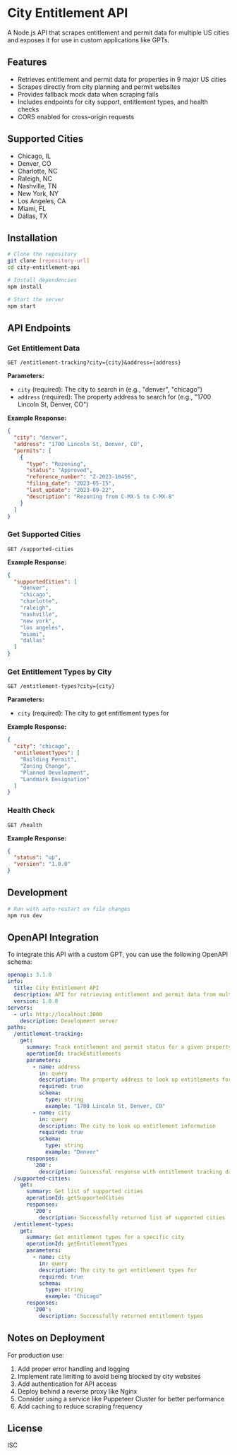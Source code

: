 # City Entitlement API

A Node.js API that scrapes entitlement and permit data for multiple US cities and exposes it for use in custom applications like GPTs.

## Features

- Retrieves entitlement and permit data for properties in 9 major US cities
- Scrapes directly from city planning and permit websites
- Provides fallback mock data when scraping fails
- Includes endpoints for city support, entitlement types, and health checks
- CORS enabled for cross-origin requests

## Supported Cities

- Chicago, IL
- Denver, CO
- Charlotte, NC
- Raleigh, NC
- Nashville, TN
- New York, NY
- Los Angeles, CA
- Miami, FL
- Dallas, TX

## Installation

```bash
# Clone the repository
git clone [repository-url]
cd city-entitlement-api

# Install dependencies
npm install

# Start the server
npm start
```

## API Endpoints

### Get Entitlement Data

```
GET /entitlement-tracking?city={city}&address={address}
```

**Parameters:**
- `city` (required): The city to search in (e.g., "denver", "chicago")
- `address` (required): The property address to search for (e.g., "1700 Lincoln St, Denver, CO")

**Example Response:**
```json
{
  "city": "denver",
  "address": "1700 Lincoln St, Denver, CO",
  "permits": [
    {
      "type": "Rezoning",
      "status": "Approved",
      "reference_number": "Z-2023-10456",
      "filing_date": "2023-05-15",
      "last_update": "2023-09-22",
      "description": "Rezoning from C-MX-5 to C-MX-8"
    }
  ]
}
```

### Get Supported Cities

```
GET /supported-cities
```

**Example Response:**
```json
{
  "supportedCities": [
    "denver",
    "chicago",
    "charlotte",
    "raleigh",
    "nashville",
    "new york",
    "los angeles",
    "miami",
    "dallas"
  ]
}
```

### Get Entitlement Types by City

```
GET /entitlement-types?city={city}
```

**Parameters:**
- `city` (required): The city to get entitlement types for

**Example Response:**
```json
{
  "city": "chicago",
  "entitlementTypes": [
    "Building Permit",
    "Zoning Change",
    "Planned Development",
    "Landmark Designation"
  ]
}
```

### Health Check

```
GET /health
```

**Example Response:**
```json
{
  "status": "up",
  "version": "1.0.0"
}
```

## Development

```bash
# Run with auto-restart on file changes
npm run dev
```

## OpenAPI Integration

To integrate this API with a custom GPT, you can use the following OpenAPI schema:

```yaml
openapi: 3.1.0
info:
  title: City Entitlement API
  description: API for retrieving entitlement and permit data from multiple US cities
  version: 1.0.0
servers:
  - url: http://localhost:3000
    description: Development server
paths:
  /entitlement-tracking:
    get:
      summary: Track entitlement and permit status for a given property
      operationId: trackEntitlements
      parameters:
        - name: address
          in: query
          description: The property address to look up entitlements for
          required: true
          schema:
            type: string
            example: "1700 Lincoln St, Denver, CO"
        - name: city
          in: query
          description: The city to look up entitlement information
          required: true
          schema:
            type: string
            example: "Denver"
      responses:
        '200':
          description: Successful response with entitlement tracking data
  /supported-cities:
    get:
      summary: Get list of supported cities
      operationId: getSupportedCities
      responses:
        '200':
          description: Successfully returned list of supported cities
  /entitlement-types:
    get:
      summary: Get entitlement types for a specific city
      operationId: getEntitlementTypes
      parameters:
        - name: city
          in: query
          description: The city to get entitlement types for
          required: true
          schema:
            type: string
            example: "Chicago"
      responses:
        '200':
          description: Successfully returned entitlement types
```

## Notes on Deployment

For production use:
1. Add proper error handling and logging
2. Implement rate limiting to avoid being blocked by city websites
3. Add authentication for API access
4. Deploy behind a reverse proxy like Nginx
5. Consider using a service like Puppeteer Cluster for better performance
6. Add caching to reduce scraping frequency

## License

ISC